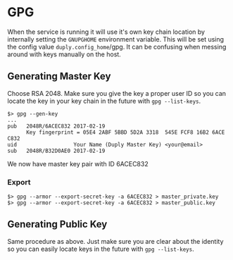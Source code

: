 
# GPG

When the service is running it will use it's own key chain location by
internally setting the `GNUPGHOME` environment variable. This will be set
using the config value `duply.config_home`/gpg. It can be confusing
when messing around with keys manually on the host.

## Generating Master Key

Choose RSA 2048. Make sure you give the key a proper user ID so you can locate
the key in your key chain in the future with `gpg --list-keys`.
```
$> gpg --gen-key
...
pub   2048R/6ACEC832 2017-02-19
      Key fingerprint = 05E4 2ABF 5BBD 5D2A 3318  545E FCF8 16B2 6ACE C832
uid                  Your Name (Duply Master Key) <your@email>
sub   2048R/B32D0AE0 2017-02-19
```

We now have master key pair with ID 6ACEC832

### Export
```
$> gpg --armor --export-secret-key -a 6ACEC832 > master_private.key
$> gpg --armor --export-secret-key -a 6ACEC832 > master_public.key
```

## Generating Public Key

Same procedure as above. Just make sure you are clear about the identity
so you can easily locate keys in the future with `gpg --list-keys`.
